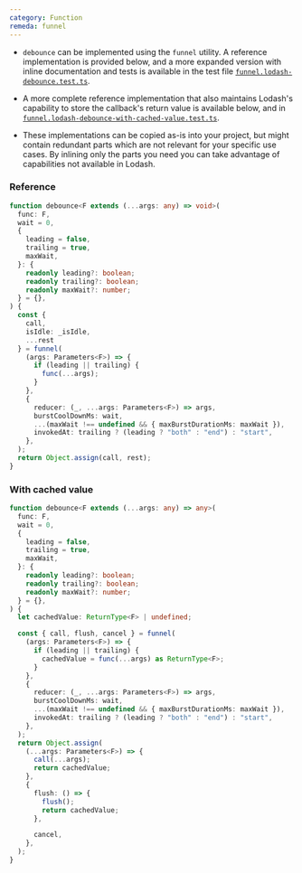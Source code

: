 ```yaml
---
category: Function
remeda: funnel
---
```


- `debounce` can be implemented using the `funnel` utility. A reference
  implementation is provided below, and a more expanded version with inline
  documentation and tests is available in the test file [`funnel.lodash-debounce.test.ts`](https://github.com/remeda/remeda/blob/main/src/funnel.lodash-debounce.test.ts).

- A more complete reference implementation that also maintains Lodash's
  capability to store the callback's return value is available below, and in [`funnel.lodash-debounce-with-cached-value.test.ts`](https://github.com/remeda/remeda/blob/main/src/funnel.lodash-debounce-with-cached-value.test.ts).

- These implementations can be copied as-is into your project, but might contain
  redundant parts which are not relevant for your specific use cases. By
  inlining only the parts you need you can take advantage of capabilities not
  available in Lodash.

### Reference

```ts
function debounce<F extends (...args: any) => void>(
  func: F,
  wait = 0,
  {
    leading = false,
    trailing = true,
    maxWait,
  }: {
    readonly leading?: boolean;
    readonly trailing?: boolean;
    readonly maxWait?: number;
  } = {},
) {
  const {
    call,
    isIdle: _isIdle,
    ...rest
  } = funnel(
    (args: Parameters<F>) => {
      if (leading || trailing) {
        func(...args);
      }
    },
    {
      reducer: (_, ...args: Parameters<F>) => args,
      burstCoolDownMs: wait,
      ...(maxWait !== undefined && { maxBurstDurationMs: maxWait }),
      invokedAt: trailing ? (leading ? "both" : "end") : "start",
    },
  );
  return Object.assign(call, rest);
}
```

### With cached value

```ts
function debounce<F extends (...args: any) => any>(
  func: F,
  wait = 0,
  {
    leading = false,
    trailing = true,
    maxWait,
  }: {
    readonly leading?: boolean;
    readonly trailing?: boolean;
    readonly maxWait?: number;
  } = {},
) {
  let cachedValue: ReturnType<F> | undefined;

  const { call, flush, cancel } = funnel(
    (args: Parameters<F>) => {
      if (leading || trailing) {
        cachedValue = func(...args) as ReturnType<F>;
      }
    },
    {
      reducer: (_, ...args: Parameters<F>) => args,
      burstCoolDownMs: wait,
      ...(maxWait !== undefined && { maxBurstDurationMs: maxWait }),
      invokedAt: trailing ? (leading ? "both" : "end") : "start",
    },
  );
  return Object.assign(
    (...args: Parameters<F>) => {
      call(...args);
      return cachedValue;
    },
    {
      flush: () => {
        flush();
        return cachedValue;
      },

      cancel,
    },
  );
}
```
